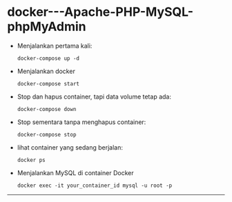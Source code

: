 # docker---Apache-PHP-MySQL-phpMyAdmin
- Menjalankan pertama kali:
  ```
  docker-compose up -d
  ```
- Menjalankan docker
  ```
  docker-compose start
  ```
- Stop dan hapus container, tapi data volume tetap ada:
  ```
  docker-compose down
  ```
- Stop sementara tanpa menghapus container:
  ```
  docker-compose stop
  ```
- lihat container yang sedang berjalan:
  ```
  docker ps
  ```
- Menjalankan MySQL di container Docker
  ```
  docker exec -it your_container_id mysql -u root -p
  ```
----------------
